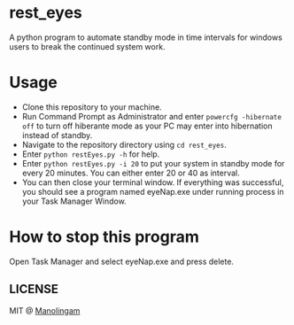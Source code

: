 # rest_eyes
A python program to automate standby mode in time intervals for windows users to break the continued system work.

# Usage
* Clone this repository to your machine.
* Run Command Prompt as Administrator and enter `powercfg -hibernate off` to turn off hiberante mode as your PC may enter into hibernation instead of standby.
* Navigate to the repository directory using `cd rest_eyes`.
* Enter `python restEyes.py -h` for help.
* Enter `python restEyes.py -i 20` to put your system in standby mode for every 20 minutes. You can either enter 20 or 40 as interval.
* You can then close your terminal window. If everything was successful, you should see a program named eyeNap.exe under running process in your Task Manager Window.

# How to stop this program
Open Task Manager and select eyeNap.exe and press delete.

## LICENSE
MIT @ [Manolingam](./LICENSE)


